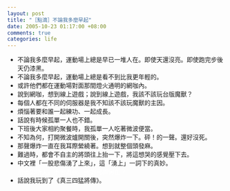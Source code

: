 ```yaml
--- 
layout: post
title: "［點滴］不論我多麼早起"
date: 2005-10-23 01:17:00 +08:00
comments: true
categories: life
---
```


<ul><li>不論我多麼早起，運動場上總是早已一堆人在。即使天還沒亮。即使跑完步後天仍漆黑。</li><li>不論我多麼早起，運動場上總是看不到比我更年輕的。</li><li>或許他們都在運動場對面那間燈火通明的網咖內。</li><li>說到網咖，想到線上遊戲；說到線上遊戲，我該不該玩台版魔獸？</li><li>每個人都在不同的伺服器是我不知該不該玩魔獸的主因。</li><li>煩惱著要和誰一起練功、一起成長。<br /></li><li>話說有時候孤單一人也不錯。</li><li>下班後大家相約聚餐時，我孤單一人吃著微波便當。</li><li>不知為何，打開微波爐開關後，突然爆炸一下。砰！的一聲。還好沒死。</li><li>那聲爆炸一直在我耳際縈繞著。想到就整個頭發麻。</li><li>難過時，都會不自主的將頭往上抬一下，將這想哭的感覺壓下去。</li><li>中文裡「一股悲傷湧了上來」，這「湧上」一詞下的真妙。<br /><span style="color: white;"><s>逝者如斯夫，不舍晝夜。我的目標何在？<br /></s></span></li><li>話說我玩到了《真三四猛將傳》。</li></ul>
